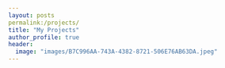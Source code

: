 ```yaml
---
layout: posts
permalink:/projects/
title: "My Projects"
author_profile: true
header:
  image: "images/B7C996AA-743A-4382-8721-506E76AB63DA.jpeg"
---
```

